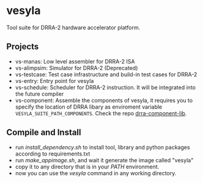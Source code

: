 # vesyla

Tool suite for DRRA-2 hardware accelerator platform.

## Projects

- vs-manas: Low level assembler for DRRA-2 ISA
- vs-alimpsim: Simulator for DRRA-2 (Deprecated)
- vs-testcase: Test case infrastructure and build-in test cases for DRRA-2
- vs-entry: Entry point for vesyla
- vs-schedule: Scheduler for DRRA-2 instruction. It will be integrated into the future compiler
- vs-component: Assemble the components of vesyla, it requires you to specify the location of DRRA libary as enviroment variable `VESYLA_SUITE_PATH_COMPONENTS`. Check the repo [drra-component-lib](https://github.com/silagokth/drra-component-lib).

## Compile and Install

- run _install_dependency.sh_ to install tool, library and python packages according to requirements.txt
- run _make_appimage.sh_, and wait it generate the image called "vesyla"
- copy it to any directory that is in your _PATH_ environment.
- now you can use the _vesyla_ command in any working directory.
